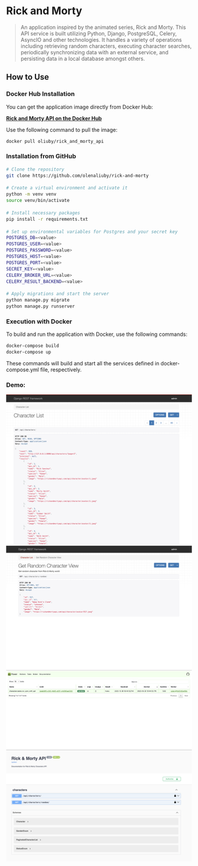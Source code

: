 # Rick and Morty

> An application inspired by the animated series, Rick and Morty. This API service is built utilizing Python, Django,
> PostgreSQL, Celery, AsyncIO and other technologies. It handles a variety of operations including retrieving random
> characters, executing character searches, periodically synchronizing data with an external service, and persisting
> data
> in a local database amongst others.

## How to Use

### Docker Hub Installation

You can get the application image directly from Docker Hub:

[**Rick and Morty API on the Docker Hub**](https://hub.docker.com/repository/docker/oliuby/rick_and_morty_api)

Use the following command to pull the image:

```bash
docker pull oliuby/rick_and_morty_api
```

### Installation from GitHub

```bash
# Clone the repository
git clone https://github.com/olenaliuby/rick-and-morty

# Create a virtual environment and activate it
python -m venv venv
source venv/bin/activate

# Install necessary packages
pip install -r requirements.txt

# Set up environmental variables for Postgres and your secret key
POSTGRES_DB=<value>
POSTGRES_USER=<value>
POSTGRES_PASSWORD=<value>
POSTGRES_HOST=<value>
POSTGRES_PORT=<value>
SECRET_KEY=<value>
CELERY_BROKER_URL=<value>
CELERY_RESULT_BACKEND=<value>

# Apply migrations and start the server
python manage.py migrate
python manage.py runserver
```

### Execution with Docker

To build and run the application with Docker, use the following commands:

```bash
docker-compose build
docker-compose up
```

These commands will build and start all the services defined in docker-compose.yml file, respectively.

### Demo:

![Characters List](demo_1.png)
![Random Character](demo_2.png)
![Periodic Tasks](demo_3.png)
![Swagger](demo_4.png)